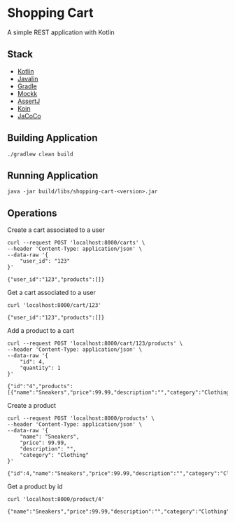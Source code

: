 # Shopping Cart

A simple REST application with Kotlin

## Stack

- [Kotlin](https://developer.android.com/kotlin)
- [Javalin](https://javalin.io/)
- [Gradle](https://gradle.org/)
- [Mockk](https://mockk.io/)
- [AssertJ](https://joel-costigliola.github.io/assertj/index.html)
- [Koin](https://insert-koin.io/)
- [JaCoCo](https://www.jacoco.org/jacoco/trunk/doc/)

## Building Application

```console
./gradlew clean build
```

## Running Application

```console
java -jar build/libs/shopping-cart-<version>.jar
```

## Operations

Create a cart associated to a user

```curl
curl --request POST 'localhost:8000/carts' \
--header 'Content-Type: application/json' \
--data-raw '{
    "user_id": "123"
}'

{"user_id":"123","products":[]}
```

Get a cart associated to a user

```curl
curl 'localhost:8000/cart/123' 

{"user_id":"123","products":[]}
```

Add a product to a cart 

```curl
curl --request POST 'localhost:8000/cart/123/products' \
--header 'Content-Type: application/json' \
--data-raw '{
    "id": 4,
    "quantity": 1
}'

{"id":"4","products":[{"name":"Sneakers","price":99.99,"description":"","category":"Clothing","quantity":1}]}
```

Create a product

```curl
curl --request POST 'localhost:8000/products' \
--header 'Content-Type: application/json' \
--data-raw '{
    "name": "Sneakers",
    "price": 99.99,
    "description": "",
    "category": "Clothing"
}'

{"id":4,"name":"Sneakers","price":99.99,"description":"","category":"Clothing"}
```

Get a product by id

```curl
curl 'localhost:8000/product/4' 

{"name":"Sneakers","price":99.99,"description":"","category":"Clothing"}
```
